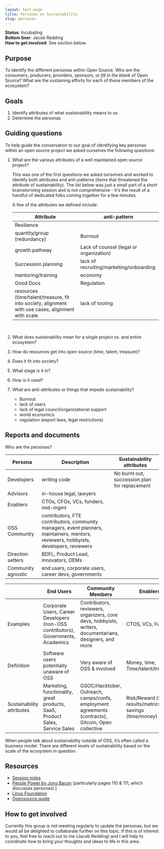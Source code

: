 ```yaml
---
layout: text-page
title: Personas on Sustainability
slug: personas
---
```


**Status**: Incubating<br>
**Bottom liner**: Jacob Redding<br>
**How to get involved**: See section below.

## Purpose

To identify the different personas within Open Source. Who are the consumers, producers, providers, sponsors, or *fill in the blank* of Open Source? What are the sustaining efforts for each of these members of the ecosystem?

## Goals

1. Identify attributes of what sustainability means to us
2. Determine the personas

## Guiding questions

To help guide the conversation to our goal of identifying key personas within an open source project we asked ourselves the following questions:

1. What are the various attributes of a well maintained open source project?

    This was one of the first questions we asked ourselves and worked to identify both attributes and anti-patterns (items that threatened the attribute of sustainability). The list below was just a small part of a short brainstorming session and is not comprehensive - it's the result of a handful of dedicated folks coming together for a few minutes.

    A few of the attributes we defined include:

    | Attribute | anti-pattern |
    | --------- | ------------ |
    | Resilience |   |
    | quantity/group (redundancy) | Burnout |
    | growth pathway | Lack of counsel (legal or organization) |
    | Succession planning | lack of recruiting/marketing/onboarding |
    | mentoring/training | economy |
    | Good Docs | Regulation|
    | resources (time/talent/treasure, fit into society, alignment with use     cases, alignment with scale | lack of tooling |

    <br>

2. What does sustainability mean for a single project vs. and entire ecosystem?
3. How do resources get into open source (time, talent, treasure)?
4. Does it fit into society?
5. What stage is it in?
6. How is it used?
7. What are anti-attributes or things that impede sustainability?

    * Burnout
    * lack of users
    * lack of legal council/organizational support
    * world economics
    * regulation (export laws, legal restrictions)

## Reports and documents

Who are the personas?

| Persona | Description | Sustainability attributes |
| --- | ----------- | ----------- |
| Developers | writing code | No burnt out, succession plan for replacement |
| Advisors |  in-house legal, lawyers | |
| Enablers |  CTOs, CFOs, VCs, funders, mid-mgmt  | |
| OSS Community |  contributors, FTE contributors, community managers, event planners, maintainers, mentors, reviewers, hobbyists, developers, reviewers  | |
| Direction setters |  BDFL, Product Lead, innovators, OEMs  | |
|  Community agnostic|  end users, corporate users, career devs, governments  | |

|     | End Users | Community Members | Enablers | Direction Setters |
| --- | --------- | ----------------- | ---------| ----------------- |
|Examples   | Corporate Users, Career Developers (non-OSS contributors), Governments, Academics | Contributors, reviewers, organizers, core devs, hobbyists, writers, documentarians, designers, and more | CTOS, VCs, Funders | Foundations, Product Owner, Project owner (BDFL), Innovators|
|Definition | Software users potentially unaware of OSS | Very aware of OSS & involved| Money, time, Time/talent/treasure | Risk taker, Thinkers/tinkerers |
|Sustainability attributes| Marketing, functionality, great products, SaaS, Product Sales, Service Sales | GSOC/Hacktober, Outreach, camps/confs, employment agreements (contracts), Gitcoin, Open collective | Risk/Reward ($$$), results/metrics, cost savings (time/money) | Risk/Reward, freedom of time, creativity, challenge to solve|

When people talk about sustainability outside of OSS, it’s often called a business model. There are different levels of sustainability based on the scale of the ecosystem in question.

## Resources

* [Session notes](https://docs.google.com/document/d/1mRa20TPmULGVy6Ta8KITWQwQtPNdoGZrHLFTYM-0tWU/edit)
* [People Power by Jono Bacon](https://www.jonobacon.com/books/peoplepowered/) (particularly pages 110 & 111, which discusses personas) ]
* [Linux Foundation](https://www.linuxfoundation.org/tools/building-leadership-in-an-open-source-community/)
* [Opensource.guide](https://opensource.guide/leadership-and-governance/)

## How to get involved

Currently this group is not meeting regularly to update the personas, but we would all be delighted to collaborate further on this topic. If this is of interest to you, feel free to reach out to me (Jacob Redding) and I will help to coordinate how to bring your thoughts and ideas to life in this area.
